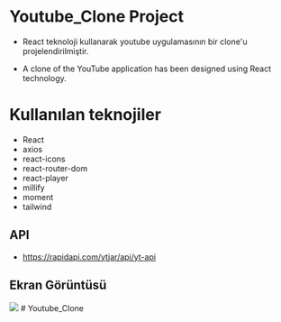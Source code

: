 # Youtube_Clone Project

- React teknoloji kullanarak youtube uygulamasının bir clone'u projelendirilmiştir.

- A clone of the YouTube application has been designed using React technology.

# Kullanılan teknojiler

- React
- axios
- react-icons
- react-router-dom
- react-player
- millify
- moment
- tailwind

## API

- https://rapidapi.com/ytjar/api/yt-api

## Ekran Görüntüsü

<img src="yt-gif.gif">
#   Y o u t u b e _ C l o n e  
 